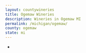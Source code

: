 ```yaml
---
layout: countywineries
title: Ogemaw Wineries
description: Wineries in Ogemaw MI
permalink: /michigan/ogemaw/
county: ogemaw
state: mi
---
```

-
